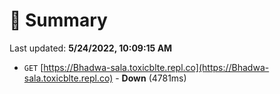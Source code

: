 # 📖 Summary
Last updated: **5/24/2022, 10:09:15 AM**

- `GET` [https://Bhadwa-sala.toxicblte.repl.co](https://Bhadwa-sala.toxicblte.repl.co) - **Down** (4781ms)
